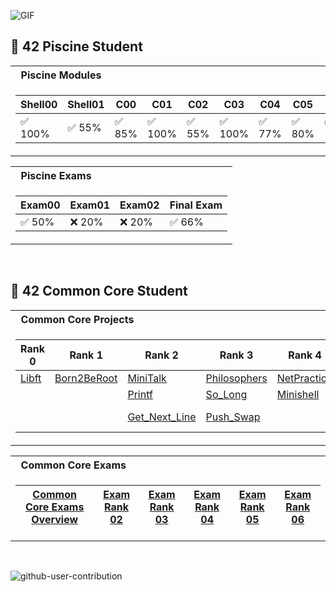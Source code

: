 ![GIF](./gif.gif)

## :elf: 42 Piscine Student

<table>
<tr>
<th align="left"> &nbsp; Piscine Modules</th>
</tr>
<tr>

<td>

| Shell00   | Shell01   | C00      | C01      | C02      | C03      | C04      | C05      | C06      | C07      | C08      | C09      | C11      | [BSQ](https://github.com/hugo4s/BSQ)      | Rush00    |
|-----------|-----------|----------|----------|----------|----------|----------|----------|----------|----------|----------|----------|----------|----------|-----------|
| ✅ 100%   | ✅ 55%    | ✅ 85%   | ✅ 100%  | ✅ 55%   | ✅ 100%  | ✅ 77%   | ✅ 80%   | ✅ 100%  | ✅ 60%   | ✅ 100%  | ✅ 100%  | ✅ 55%   | ❌ 0%    | ✅ 120%  |





</td> </tr> </table>

<table>
<tr>
<th align="left"> &nbsp; Piscine Exams</th>
</tr>
<tr>

<td>

| Exam00    | Exam01    | Exam02    | Final Exam |
|-----------|-----------|-----------|------------|
| ✅ 50%    | ❌ 20%    | ❌ 20%    | ✅ 66%     |


</td> </tr> </table>

<br>

## :vampire: 42 Common Core Student

<table>
<tr>
<th align="left"> &nbsp; Common Core Projects</th>
</tr>
<tr>

<td>

| Rank 0  | Rank 1 | Rank 2  | Rank 3 | Rank 4 | Rank 5 | Rank 6 | 
| ------------- | ------------- | ------------- | ------------- | ------------- | ------------- | ------------- |
| [Libft](https://github.com/pasqualerossi/Libft)  | [Born2BeRoot](https://github.com/pasqualerossi/Born2BeRoot-Guide)  | [MiniTalk](https://github.com/pasqualerossi/MiniTalk)  | [Philosophers](https://github.com/pasqualerossi/Philosophers)  | [NetPractice](https://github.com/pasqualerossi/NetPractice)  | [Inception](https://github.com/pasqualerossi/Inception)  | [Transcendence](https://github.com/pasqualerossi/42_Transcendence)  | |
| |        | [Printf](https://github.com/pasqualerossi/Printf)  | [So_Long](https://github.com/pasqualerossi/So_Long)  | [Minishell](https://github.com/pasqualerossi/Minishell)  | [Cub3D](https://github.com/pasqualerossi/Cub3D)  | [IRC](https://github.com/pasqualerossi/IRC) |  |
| |        | [Get_Next_Line](https://github.com/pasqualerossi/Get_Next_Line)  | [Push_Swap](https://github.com/pasqualerossi/Push_Swap)  |  | [C++ Modules](https://github.com/pasqualerossi/C-Plus-Plus)  |  |

</td>

<table>
<tr>
<th align="left"> &nbsp; Common Core Exams</th>
</tr>
<tr>

<td>

| [Common Core Exams Overview](https://github.com/pasqualerossi/42-Exams) | [Exam Rank 02](https://github.com/pasqualerossi/42-School-Exam-Rank-02)  | [Exam Rank 03](https://github.com/pasqualerossi/42-School-Exam-Rank-03)  | [Exam Rank 04](https://github.com/pasqualerossi/42-School-Exam-Rank-04) | [Exam Rank 05](https://github.com/pasqualerossi/42-School-Exam-Rank-05)  | [Exam Rank 06](https://github.com/pasqualerossi/42-School-Exam-Rank-06)  |
|--|--|--|--|--|--|

</td>

</tr> </table>

<br>

![github-user-contribution](https://user-images.githubusercontent.com/58959408/157782696-8bc9ca49-ca61-4ab5-8b83-49c4e76c1a8f.svg)
